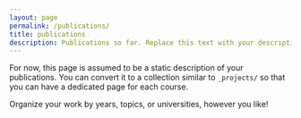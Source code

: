 ```yaml
---
layout: page
permalink: /publications/
title: publications
description: Publications so far. Replace this text with your description.
---
```


For now, this page is assumed to be a static description of your publications. You can convert it to a collection similar to `_projects/` so that you can have a dedicated page for each course.

Organize your work by years, topics, or universities, however you like!
